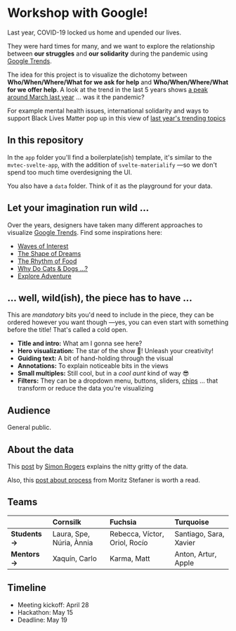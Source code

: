 # Workshop with Google!
Last year, COVID-19 locked us home and upended our lives.

They were hard times for many, and we want to explore the relationship between **our struggles** and **our solidarity** during the pandemic using [Google Trends](https://trends.google.com/).

The idea for this project is to visualize the dichotomy between **Who/When/Where/What for we ask for help** and **Who/When/Where/What for we offer help**. A look at the trend in the last 5 years shows [a peak around March last year](https://trends.google.com/trends/explore?date=today%205-y&q=help) ... was it the pandemic? 

For example mental health issues, international solidarity and ways to support Black Lives Matter pop up in this view of [last year's trending topics](https://trends.google.com/trends/yis/2020/US/#4816dfbf-7056-428a-a89d-03bbd4a29ba6)

## In this repository
In the `app` folder you'll find a boilerplate(ish) template, it's similar to the `mvtec-svelte-app`, with the addition of `svelte-materialify` —so we don't spend too much time overdesigning the UI.

You also have a `data` folder. Think of it as the playground for your data. 

## Let your imagination run wild ...
Over the years, designers have taken many different approaches to visualize [Google Trends](https://trends.google.com/). Find some inspirations here:
* [Waves of Interest](https://waves-of-interest.truth-and-beauty.net/#US)
* [The Shape of Dreams](https://the-shape-of-dreams.com/)
* [The Rhythm of Food](http://rhythm-of-food.net/)
* [Why Do Cats & Dogs ...?](https://whydocatsanddogs.com/)
* [Explore Adventure](http://explore-adventure.com/)

## ... well, wild(ish), the piece has to have ...
This are *mandatory* bits you'd need to include in the piece, they can be ordered however you want though —yes, you can even start with something before the title! That's called a cold open.

* **Title and intro:** What am I gonna see here?
* **Hero visualization:** The star of the show 🤩! Unleash your creativity!
* **Guiding text:** A bit of hand-holding through the visual
* **Annotations:** To explain noticeable bits in the views
* **Small multiples:** Still cool, but in a *cool aunt* kind of way 😎
* **Filters:** They can be a dropdown menu, buttons, sliders, [chips](https://svelte-materialify.vercel.app/components/chips/) ... that transform or reduce the data you're visualizing

## Audience
General public. 

## About the data
This [post](https://medium.com/google-news-lab/what-is-google-trends-data-and-what-does-it-mean-b48f07342ee8) by [Simon Rogers](https://twitter.com/smfrogers) explains the nitty gritty of the data.

Also, this [post about process](https://truth-and-beauty.net/projects/waves-of-interest) from Moritz Stefaner is worth a read.

## Teams
|   | Cornsilk  | Fuchsia  | Turquoise  |
|---|:--|:--|:--|
| **Students &rightarrow;**  | Laura, Spe, Núria, Ànnia  | Rebecca, Víctor, Oriol, Rocío  | Santiago, Sara, Xavier  |
| **Mentors &rightarrow;**  | Xaquín, Carlo  | Karma, Matt  | Anton, Artur, Apple  |

## Timeline
* Meeting kickoff: April 28 
* Hackathon:  May 15
* Deadline:  May 19
